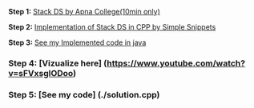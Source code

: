 **Step 1:** [Stack DS by Apna College(10min only)](https://youtu.be/JvuaAgDar1c)

**Step 2:** [Implementation of Stack DS in CPP by Simple Snippets](https://youtu.be/08QSylWv6jM)

**Step 3:** [See my Implemented code in java](https://github.com/thepranaygupta/Data-Structures-and-Algorithms/blob/main/02.%20Stack/Basic%20Operation/1.%20Stack%20using%20Array/Stack_Array.java)

### **Step 4:** [Vizualize here] (https://www.youtube.com/watch?v=sFVxsglODoo)

### **Step 5:** [See my code] (./solution.cpp)